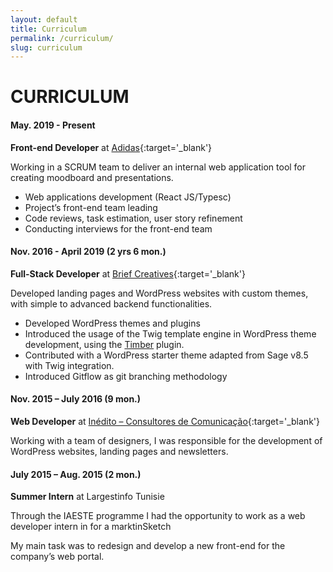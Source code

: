 ```yaml
---
layout: default
title: Curriculum
permalink: /curriculum/
slug: curriculum
---
```


# CURRICULUM

#### May. 2019 - Present

**Front-end Developer** at [Adidas](https://adidas.com){:target='_blank'}

Working in a SCRUM team to deliver an internal web application tool for creating moodboard and presentations.

* Web applications development (React JS/Typesc)
* Project’s front-end team leading
* Code reviews, task estimation, user story refinement
* Conducting interviews for the front-end team

#### Nov. 2016 - April 2019 (2 yrs 6 mon.)

**Full-Stack Developer** at [Brief Creatives](https://brief.pt){:target='_blank'}

Developed landing pages and WordPress websites with custom themes, with simple to advanced backend functionalities.

* Developed WordPress themes and plugins
* Introduced the usage of the Twig template engine in WordPress theme development, using the [Timber](https://timber.github.io/docs/) plugin.
* Contributed with a WordPress starter theme adapted from Sage v8.5 with Twig integration.
* Introduced Gitflow as git branching methodology

#### Nov. 2015 – July 2016 (9 mon.)

**Web Developer** at [Inédito – Consultores de Comunicação](http://inedito.com.pt){:target='_blank'}

Working with a team of designers, I was responsible for the development of WordPress websites, landing pages and newsletters.

#### July 2015 – Aug. 2015 (2 mon.)

**Summer Intern** at Largestinfo Tunisie

Through the IAESTE programme I had the opportunity to work as a web developer intern in for a marktinSketch

My main task was to redesign and develop a new front-end for the company’s web portal.
